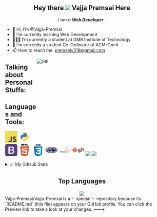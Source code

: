 <div align="center">
  <h2>Hey there <img src="https://media.giphy.com/media/hvRJCLFzcasrR4ia7z/giphy.gif" width="25px"> Vajja Premsai  Here</h2>
  <i>I am a <b>Web Developer </b>.</i>
</div>


- 👋 Hi, I’m @Vajja-Premsai
- 🌱 I’m currently learning Web Development
- 👨🏽‍💻 I’m currently a student at GMR Institute of Technology
- 💞️ I’m currently a student Co-Ordinator of ACM-Gmrit
- 📫 How to reach me: <a href="mailto:premsaiv518@gmail.com">premsaiv518@gmail.com</a>



<img align="right" alt="GIF" src="https://github.com/Dhamareshwarakumar/Dhamareshwarakumar/blob/main/code.gif?raw=true" width="400" height="260" />
  
## Talking about Personal Stuffs:




<!-- - 📝[Resume](link-here) -->

## Languages and Tools:

<code><img height="40" src="https://raw.githubusercontent.com/github/explore/80688e429a7d4ef2fca1e82350fe8e3517d3494d/topics/javascript/javascript.png"></code>
<code><img height="40" src="https://raw.githubusercontent.com/github/explore/80688e429a7d4ef2fca1e82350fe8e3517d3494d/topics/python/python.png"></code>
<code><img height="40" src="https://raw.githubusercontent.com/github/explore/80688e429a7d4ef2fca1e82350fe8e3517d3494d/topics/bootstrap/bootstrap.png"></code>
<code><img height="40" src="https://raw.githubusercontent.com/github/explore/5c058a388828bb5fde0bcafd4bc867b5bb3f26f3/topics/html/html.png"></code>
<code><img height="40" src="https://raw.githubusercontent.com/github/explore/80688e429a7d4ef2fca1e82350fe8e3517d3494d/topics/css/css.png"></code>
<code><img height="40" src="https://raw.githubusercontent.com/github/explore/80688e429a7d4ef2fca1e82350fe8e3517d3494d/topics/php/php.png"></code>
<code><img height="40" src="https://raw.githubusercontent.com/github/explore/80688e429a7d4ef2fca1e82350fe8e3517d3494d/topics/mysql/mysql.png"></code>
<code><img height="40" src="https://raw.githubusercontent.com/github/explore/80688e429a7d4ef2fca1e82350fe8e3517d3494d/topics/git/git.png"></code>
<code><img height="40" src="https://github.com/Dhamareshwarakumar/Dhamareshwarakumar/blob/main/iconfinder_BurpSuite_3246741.png"></code>
<code><img height="40" src="https://github.com/Dhamareshwarakumar/Dhamareshwarakumar/blob/main/nmap.png"></code>

<details>
<p align="center"><summary> 📈 My GitHub Stats</summary></p>
</details>
<div align="center">
<h2> Top Languages</h2>
  <img align="center" src="https://github-readme-stats.vercel.app/api/top-langs/?username=Dhamareshwarakumar&theme=gotham&layout=compact">
</div>
Vajja-Premsai/Vajja-Premsai is a ✨ special ✨ repository because its `README.md` (this file) appears on your GitHub profile.
You can click the Preview link to take a look at your changes.
--->
